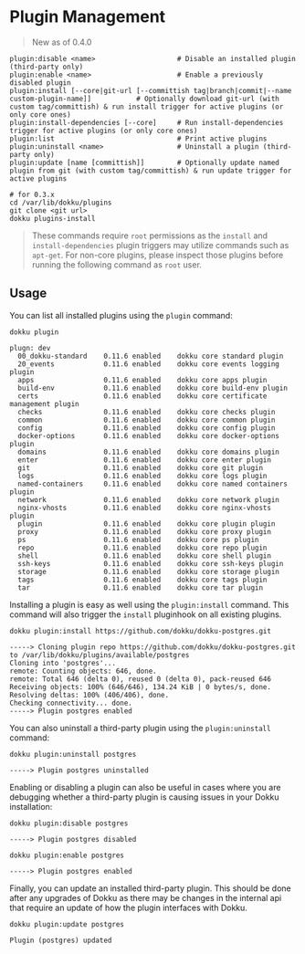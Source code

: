# Plugin Management

> New as of 0.4.0

```
plugin:disable <name>                    # Disable an installed plugin (third-party only)
plugin:enable <name>                     # Enable a previously disabled plugin
plugin:install [--core|git-url [--committish tag|branch|commit|--name custom-plugin-name]]           # Optionally download git-url (with custom tag/committish) & run install trigger for active plugins (or only core ones)
plugin:install-dependencies [--core]     # Run install-dependencies trigger for active plugins (or only core ones)
plugin:list                              # Print active plugins
plugin:uninstall <name>                  # Uninstall a plugin (third-party only)
plugin:update [name [committish]]        # Optionally update named plugin from git (with custom tag/committish) & run update trigger for active plugins
```

```shell
# for 0.3.x
cd /var/lib/dokku/plugins
git clone <git url>
dokku plugins-install
```

> These commands require `root` permissions as the `install` and `install-dependencies` plugin triggers may utilize commands such as `apt-get`. For non-core plugins, please inspect those plugins before running the following command as `root` user.

## Usage

You can list all installed plugins using the `plugin` command:

```shell
dokku plugin
```

```
plugn: dev
  00_dokku-standard    0.11.6 enabled    dokku core standard plugin
  20_events            0.11.6 enabled    dokku core events logging plugin
  apps                 0.11.6 enabled    dokku core apps plugin
  build-env            0.11.6 enabled    dokku core build-env plugin
  certs                0.11.6 enabled    dokku core certificate management plugin
  checks               0.11.6 enabled    dokku core checks plugin
  common               0.11.6 enabled    dokku core common plugin
  config               0.11.6 enabled    dokku core config plugin
  docker-options       0.11.6 enabled    dokku core docker-options plugin
  domains              0.11.6 enabled    dokku core domains plugin
  enter                0.11.6 enabled    dokku core enter plugin
  git                  0.11.6 enabled    dokku core git plugin
  logs                 0.11.6 enabled    dokku core logs plugin
  named-containers     0.11.6 enabled    dokku core named containers plugin
  network              0.11.6 enabled    dokku core network plugin
  nginx-vhosts         0.11.6 enabled    dokku core nginx-vhosts plugin
  plugin               0.11.6 enabled    dokku core plugin plugin
  proxy                0.11.6 enabled    dokku core proxy plugin
  ps                   0.11.6 enabled    dokku core ps plugin
  repo                 0.11.6 enabled    dokku core repo plugin
  shell                0.11.6 enabled    dokku core shell plugin
  ssh-keys             0.11.6 enabled    dokku core ssh-keys plugin
  storage              0.11.6 enabled    dokku core storage plugin
  tags                 0.11.6 enabled    dokku core tags plugin
  tar                  0.11.6 enabled    dokku core tar plugin
```

Installing a plugin is easy as well using the `plugin:install` command. This command will also trigger the `install` pluginhook on all existing plugins.

```shell
dokku plugin:install https://github.com/dokku/dokku-postgres.git
```

```
-----> Cloning plugin repo https://github.com/dokku/dokku-postgres.git to /var/lib/dokku/plugins/available/postgres
Cloning into 'postgres'...
remote: Counting objects: 646, done.
remote: Total 646 (delta 0), reused 0 (delta 0), pack-reused 646
Receiving objects: 100% (646/646), 134.24 KiB | 0 bytes/s, done.
Resolving deltas: 100% (406/406), done.
Checking connectivity... done.
-----> Plugin postgres enabled
```

You can also uninstall a third-party plugin using the `plugin:uninstall` command:

```shell
dokku plugin:uninstall postgres
```

```
-----> Plugin postgres uninstalled
```

Enabling or disabling a plugin can also be useful in cases where you are debugging whether a third-party plugin is causing issues in your Dokku installation:

```shell
dokku plugin:disable postgres
```

```
-----> Plugin postgres disabled
```

```shell
dokku plugin:enable postgres
```

```
-----> Plugin postgres enabled
```

Finally, you can update an installed third-party plugin. This should be done after any upgrades of Dokku as there may be changes in the internal api that require an update of how the plugin interfaces with Dokku.

```shell
dokku plugin:update postgres
```

```
Plugin (postgres) updated
```
